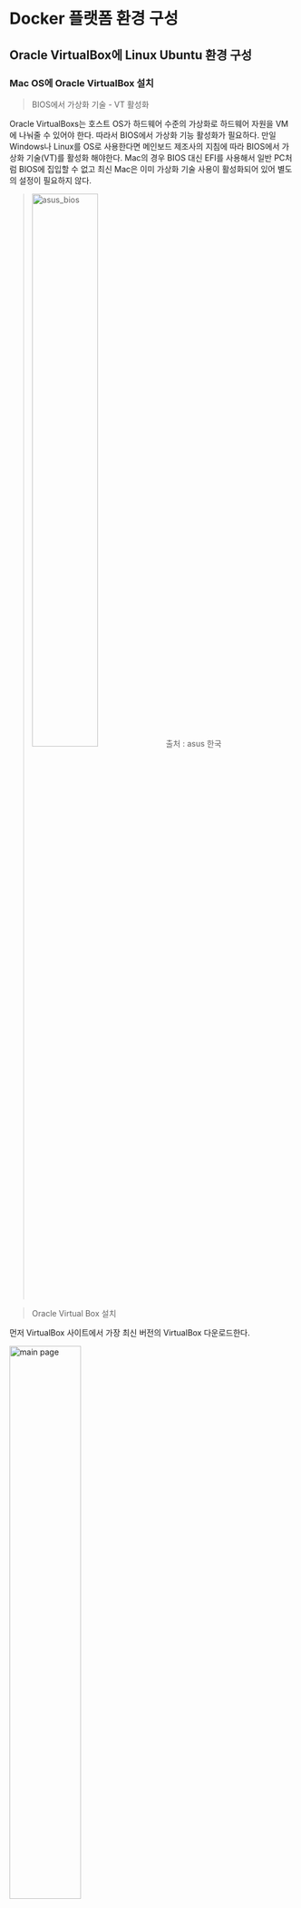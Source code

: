 # Docker 플랫폼 환경 구성
## Oracle VirtualBox에 Linux Ubuntu 환경 구성
### Mac OS에 Oracle VirtualBox 설치
> BIOS에서 가상화 기술 - VT 활성화
    
Oracle VirtualBoxs는 호스트 OS가 하드웨어 수준의 가상화로 하드웨어 자원을 VM에 나눠줄 수 있어야 한다. 따라서 BIOS에서 가상화 기능 활성화가 필요하다. 만일 Windows나 Linux를 OS로 사용한다면 메인보드 제조사의 지침에 따라 BIOS에서 가상화 기술(VT)를 활성화 해야한다. Mac의 경우 BIOS 대신 EFI를 사용해서 일반 PC처럼 BIOS에 집입할 수 없고 최신 Mac은 이미 가상화 기술 사용이 활성화되어 있어 별도의 설정이 필요하지 않다.
> <img src="/images/asus_bios.jpeg" width="50%" height="50%" title="asus_bios" alt="asus_bios">
> 출처 : asus 한국
   
> Oracle Virtual Box 설치

먼저 VirtualBox 사이트에서 가장 최신 버전의 VirtualBox 다운로드한다.    

<img src="/images/virtualbox_main_site.png" width="50%" height="50%" title="VirtualBox main page" alt="main page"></img>    
공식 사이트에 접속하면 최신 버전의 VirtualBox 다운로드 버튼이 보인다.

<img src="/images/virtualbox_site.png" width="50%" height="50%" title="VirtualBox download page" alt="download page"></img>     
다운로드 링크를 따라가면 VirtualBox를 설치할 플랫폼에 맞는 패키지를 다운로드 한다. Intel Macbook에 설치할 예정이므로 macOS/Intel hosts를 설치한다.
만일 Apple Silicon 계열 CPU를 사용하는 Mac에서 VirtualBox를 설치하고 싶다면 이전 빌드 버전에서 Developer preview for macOS / ARM64 (M1/M2) hosts를 사용할 수는 있으나 VirtualBox는 ARM 아키텍처 기반 CPU를 지원하지 않아 권장하는 방법은 아니다. 만일 Apple Silicon를 사용하는 Mac에서 VM을 사용을 희망한다면 VMware Fusion을 사용하는 것을 사용하는 것을 권장한다.

패키지를 다운로드 받았으면 이후에는 패키지를 실행시켜 설치를 수행한다.

### Ubuntu 설치 및 환경 구성

Ubuntu 머신을 생성하기 위해서 Ubuntu ISO 파일을 다운로드 한다. 원하는 버전을 선택해서 다운로드해도 되지만 LTS 버전을 사용하기를 권장한다.   
[Ubuntu 22.04 LTS - Jammy Jellyfish](https://releases.ubuntu.com/jammy/)    
<img src="/images/ubuntu_download_page.png" width="50%" height="50%" title="Ubuntu download page" alt="download page"></img>  

VirtualBox를 실행하여 새로 만들기로 VM을 생성한다.

<img src="/images/VM_create_1.png" width="50%" height="50%" title="VM_create_1" alt="VM_create_1"></img>   

먼저 VM의 이름과 OS를 선택한다. VM의 이름에 특정 OS의 이름이 포함되면 자동으로 OS가 선택된다. 다음으로 VM이 사용할 디렉토리를 설정해야하는데 이때 PC에 2개 이상 디스크가 설치되어 있다면 가급적 OS와 간섭을 피하기 위해 OS가 설치되어 있지 않은 디스크의 디렉토리를 선택하는 것을 권장한다. 여기서 사용할 OS의 ISO 이미지를 넣고 자동으로 설치되도록 할 수 있지만 VM에 Ubuntu를 설치할 때 디스크의 파티션을 나눌 예정이므로 선택하지 않았다.    

다음으로 VM의 기본적인 하드웨어 성능 설정이 필요하다. Docker를 사용할 때 실행하는 애플리케이션에 따라 시스템 리소스 사용량이 많을 수 있어 어느정도 여유를 두고 설정했다.    
<img src="/images/VM_create_2.png" width="50%" height="50%" title="VM_create_2" alt="VM_create_2"></img>   
<img src="/images/VM_create_3.png" width="50%" height="50%" title="VM_create_3" alt="VM_create_3"></img>   
<img src="/images/VM_create_4.png" width="50%" height="50%" title="VM_create_4" alt="VM_create_4"></img>   
> CPU : 4 cores, RAM : 8GB, DISK : 100 GB

머신을 생성한 다음에는 머신을 실행하기 전 설정이 필요하다. Ubuntu ISO 이미지를 넣고 설치가 필요하므로 [디스플레이 설정] 그림과 같이 광 디스크가 가장 먼저 부팅되고 하드디스크가 그 다음에 부팅이 되도록 순서를 조정한다. 프로세스에서 [프로세스 설정] 그림과 같이 PAE/NX 활성화를 해야하며 그 이유는 CPU의 물리적 주소 확장 기능을 VM에서도 사용하기 위해서다. 디스플레이 설정에서 별도로 수행할 작업은 없지만 VM 실행시 화면이 보이지 않을 경우에는 그래픽 컨트롤러를 VBoxVGA로 변경해야한다.  
<img src="/images/VM_config_1.png" width="50%" height="50%" title="VM_config_1" alt="VM_config_1"></img>    
<img src="/images/VM_config_2.png" width="50%" height="50%" title="VM_config_2" alt="VM_config_2"></img>    

저장소에서 IDE는 광 디스크가 연결되어 있어 Ubuntu 설치를 위한 ISO 이미지를 삽입한다. SATA에는 VM의 하드디스크가 연결되어 있는데 Docker가 사용할 별도의 디스크를 추가하고 연결한다.
 
<img src="/images/VM_Storage_config_1.png" width="50%" height="50%" title="VM_storage_1" alt="VM_storage_1"></img>      
<img src="/images/VM_Storage_config_2.png" width="50%" height="50%" title="VM_storage_2" alt="VM_storage_2"></img>      
<img src="/images/VM_Storage_config_3.png" width="50%" height="50%" title="VM_storage_3" alt="VM_storage_3"></img>      

네트워크 설정에서 어댑터 1은 이미 NAT로 설정되어 있다. 이유는 VirtualBox를 설치하면 VirtualBox 호스트 이더넷 어댑터가 생성되기 때문이다. 이 어댑터는 게이트웨이 역할을 수행하고 SSH 접속 주소로 사용할 수 있다. 어댑터 2를 호스트 전용 네트워크로 설정한다. 이 어댑터를 추가하면 VirtualBox에 생성된 VM들이 내부 네트워크를 사용해서 다른 VM에 호스트 이름으로 접속이 가능해진다.
> 원래 호스트 전용 어댑터가 있었으나 지원 종료 예정이므로 비슷한 기능을 수행하는 호스트 전용 네트워크를 사용해야 한다.

<img src="/images/VM_Network_config.png" width="50%" height="50%" title="VM_network" alt="VM_network"></img>    

설정이 끝났으면 VM을 실행하여 Ubuntu 설치를 진행한다. 먼저 VM을 실행하면 광 디스크에 넣은 ISO 이미지가 실행되며 Ubuntu 설치화면이 출력된다. Ubuntu 사용 언어는 영어를 사용하는 것을 권장한다. 한글로 사용하면 디렉토리의 이름이 한글로 설정되어서 추후 스크립트 실행에 오류가 발생할 수 있다.   

<img src="/images/Ubuntu_Install_1.png" width="50%" height="50%" title="ubuntu_install_1" alt="Ubuntu_install_1"></img>   
<img src="/images/Ubuntu_Install_3.png" width="50%" height="50%" title="ubuntu_install_3" alt="Ubuntu_install_3"></img>    
<img src="/images/Ubuntu_Install_4.png" width="50%" height="50%" title="ubuntu_install_4" alt="Ubuntu_install_4"></img>     

'Installation type' 단계에서 보통 디스크를 모두 비우고 설치를 수행하지만 파티션을 따로 설정하려면 something else를 선택하여 진행한다. 파티션은 다음과 아래와 같이 나누었다.
|파티션|용량|형식|마운트|
|-|-|-|-|
|/dev/sda1|70000MB|XFS|/|
|/dev/sda1|8192MB|swap|-|
|/dev/sda3|15000MB|Ext4|/DATA|
|/dev/sda4|남은 용량|Ext4|/BACKUP|
|/dev/sdb1|남은 용량|XFS|/var/lib/docker|

<img src="/images/Ubuntu_Install_5.png" width="50%" height="50%" title="ubuntu_install_5" alt="Ubuntu_install_5"></img>     

파티션을 나누었으면 설치를 진행하고 계정을 생성한다.

<img src="/images/Ubuntu_Install_6.png" width="50%" height="50%" title="ubuntu_install_6" alt="Ubuntu_install_6"></img>     

### Ubuntu Linux 환경 구성
호스트 OS에서 VM으로 SSH 접속이 가능하도록 수동으로 고정 IP를 설정한다.
|속성|값|
|-|-|
|IP|192.168.56.101|
|subnet|255.255.255.0|
|gateway|192.168.0.2|
|dns|8.8.8.8|

네트워크 테스트를 위해 net-tools 패키지를 설치하고 ping 테스트를 실행 및 SSH 접속 테스
- openssh-server, vim, net-tools 설치
    
    ```bash
    sudo apt-get install openssh-server vim net-tools -y
    ```
    
- 네트워크 테스트
    
    ```bash
    ping -c 2 <local pc ip>
    pint -c 2 8.8.8.8
    ```
    
    - Windows 사용시 8.8.8.8로 ping 테스트가 되지 않는 경우 방화벽을 해제할 필요가 있다.
        - Mac은 불필요
- ssh 설정
    - mac은 터미널을 사용해서 바로 ssh 접속이 가능하다.
        
        ```bash
        ssh jongeun@192.168.56.101
        ```
        
        - ubuntu는 패스워드 접속이 불가능하므로 ssh 키를 생성하여 공개키를 로컬로 전달해야한다.
        - /etc/ssh/sshd_config에서 임시로 패스워드 접속이 가능하도록 PASSWORDAUTHENTICATION yes 활성화 후 ssh 접속하여 공개키를 로컬로 복사한다.

### Docker 엔진 설치와 구성
리눅스에 Docker 엔진 설치는 아래 Docker docs의 설치 지침에 따라서 설치를 진행했다.  
[Install Docker Engine on Ubuntu](https://docs.docker.com/engine/install/ubuntu/#install-using-the-repository)

1. Docker 설치에 필요한 도구 설치
    
    ```bash
    sudo apt-get install -y \
    apt-transport-https \
    ca-certificates \
    curl \
    gnupg-agent \
    software-properties-common
    ```

|패키지|패키지 설명|    
|-|-|
|apt-transport-https|https 링크에서 파일을 전달 받을 수 있도록 하는 패키지|
|ca-certificates|https를 위한 인증서를 사용할 수 있는 패키지|
|curl|api 통신에 사용하는 패키지|
|gnupg-agent|docker가 사용할 gnu 패키지 가드|
|software-properties-common|docker 레포지토리에서 등록, 다운로드 등의 관리 기능 제공|
2. Docker 레포지토리 등록
    
    ```bash
    sudo install -m 0755 -d /etc/apt/keyrings
    curl -fsSL https://download.docker.com/linux/ubuntu/gpg | sudo gpg --dearmor -o /etc/apt/keyrings/docker.gpg
    sudo chmod a+r /etc/apt/keyrings/docker.gpg
    
    echo \
      "deb [arch=$(dpkg --print-architecture) signed-by=/etc/apt/keyrings/docker.gpg] https://download.docker.com/linux/ubuntu \
      $(. /etc/os-release && echo "$VERSION_CODENAME") stable" | \
      sudo tee /etc/apt/sources.list.d/docker.list > /dev/null
    sudo apt-get update
    ```
    
    - Docker의 경우 EE(Enterprise)버전과 CE(Comunity) 버전으로 나뉜다.
    - CE 버전은 Edge 버전과 Stable 버전으로 나뉜다.
        - Edge는 베타 버전
        - Stable은 안정화된 버전
3. Docker 설치
    1. apt에 있는 docker 버전 검증
        
        ```bash
        sudo apt-cache policy docker-ce
        docker-ce:
          Installed: (none)
          Candidate: 5:24.0.7-1~ubuntu.22.04~jammy
          Version table:
             5:24.0.7-1~ubuntu.22.04~jammy 500
                500 https://download.docker.com/linux/ubuntu jammy/stable amd64 Packages
        ```
        
        - 현재 최신 버전이 Candidate에서 확인할 수 있는 24.0.7이다.
    2. Docker 설치
        
        ```bash
        sudo apt-get install docker-ce docker-ce-cli containerd.io docker-buildx-plugin docker-compose-plugin
        ```
        
4. 로그인된 사용자가 Docker를 사용할 수 있도록 docker 그룹에 사용자 추가
    
    ```bash
    sudo usermod -aG docker jongeun
    sudo systemctl daemon-reload
    sudo systemctl enable docker
    sudo systemctl restart docker
    sudo reboot
    ```

### 간단한 컨테이너 서비스 구현
- Docker Hub 사용할 때 제약 사항
    - 익명의 사용자의 경우 6시간동안 100개의 이미지만 다운로드 가능
    - 무료 사용자의 경우 6시간동안 200개의 이미지만 다운로드 가능
    - 회사 사무실에서 사용 중일 때 하나의 라우터 혹은 허브를 사용할 경우 IP에도 제한된다.
- Docker Hub에서 이미지 고르는 요령
    - Docker Hub에서 원하는 이미지를 검색
    - 필터링을 통해서 적합한 이미지를 선택
    - 되도록이면 slim, alpine 태그가 붙은 경량 이미지를 사용

### Centos7

- docker로 centos:7 이미지 pull
    
    ```bash
    docker pull centos:7
    7: Pulling from library/centos
    2d473b07cdd5: Pull complete
    Digest: sha256:be65f488b7764ad3638f236b7b515b3678369a5124c47b8d32916d6487418ea4
    Status: Downloaded newer image for centos:7
    docker.io/library/centos:7
    
    docker images
    REPOSITORY   TAG       IMAGE ID       CREATED       SIZE
    centos       7         eeb6ee3f44bd   2 years ago   204MB
    ```
    
    - Centos7은 레이어 하나로 되어 있다.

### Ubuntu 16.04

- docker로 ubuntu:16.04 이미지 pull
    
    ```bash
    docker pull ubuntu:16.04
    16.04: Pulling from library/ubuntu
    58690f9b18fc: Pull complete
    b51569e7c507: Pull complete
    da8ef40b9eca: Pull complete
    fb15d46c38dc: Pull complete
    Digest: sha256:1f1a2d56de1d604801a9671f501190704c25d604a416f59e03c04f5c6ffee0d6
    Status: Downloaded newer image for ubuntu:16.04
    docker.io/library/ubuntu:16.04
    
    docker images
    REPOSITORY   TAG       IMAGE ID       CREATED       SIZE
    ubuntu       16.04     b6f507652425   2 years ago   135MB
    ```
    
    - Centos7과 달리 ubuntu:16.04는 4개의 레이어로 되어 있다.

### 컨테이너 실행

- docker run
    
    ```bash
    docker run -it --name=sys-container-1 centos:7 echo 'welcome fastcampus!'
    welcome fastcampus!
    ```
    
- docker ps -a
    
    ```bash
    docker ps -a
    CONTAINER ID   IMAGE      COMMAND                  CREATED          STATUS                      PORTS     NAMES
    9f7224c95c7d   centos:7   "echo 'welcome fastc…"   23 seconds ago   Exited (0) 22 seconds ago             sys-container-1
    ```
    
    - docker 컨테이너에 echo 다음에 별도의 실행 명령을 내리지 않아 echo 명령 후 자동으로 종료
- docker rm
    
    ```bash
    docker rm sys-container-1
    ```
    
    - 컨테이너 삭제
- docker exec
    
    ```bash
    docker exec sys-container-1
    ```
    
    - 실행 중인 컨테이너에 다시 명령을 내리고 싶을 때 사용
    - 중지 된 컨테이너에서는 동작하지 않는다.
- docker start
    
    ```bash
    docker start sys-container-1
    ```
    
    - 중지된 컨테이너를 다시 실행
- ctrl+p+q
    - 실행 중인 컨테이너를 중지시키지 않고 빠져나올 때 사용

### Nginx

- nginx 이미지 pull
    
    ```bash
    docker pull nginx:1.25.3-alpine
    ```
    
- nginx 이미지 실행
    
    ```bash
    docker run -d -p 8001:80 --name=webserver1 nginx:1.25.3-alpine
    ```
    
    - nginx는 80번 포트를 사용하므로 80번포트로 매핑해준다.
- 새로운 index.html을 nginx 컨테이너에 전달
    
    ```bash
    docker cp index.html webserver1:/usr/share/nginx/html/index.html
    ```
    
    - docker cp를 사용해서 파일을 컨테이너로 복사

### 이미지 빌드

- Dockerfile 작성
    
    ```docker
    FROM nginx:1.25.0-alpine
    COPY index_html_sample2.html /usr/share/nginx/html/index.html
    COPY docker_logo.png /usr/share/nginx/html/docker_logo.png
    EXPOSE 80
    CMD ["nginx", "-g", "daemon off;"]
    ```
    
- 이미지 빌드
    
    ```bash
    docker build -t myweb:v1.0 .
    ```
    
    - docker build할 때는 Dockerfile과 소스, 데이터가 같은 디렉토리에 있어야 한다.
- 이미지 테스트
    
    ```bash
    docker run -d --name=webserver2 -p 8002:80 myweb:v1.0
    ```
    
    - 이미지를 실행하여 테스트한다.

### MySQL

- MySQL 이미지 pull
    
    ```bash
    docker pull mysql:5.7-debian
    ```
    
- MySQL 컨테이너 실행
    
    ```bash
    docker run -it -e MYSQL_ROOT_PASSWORD=pass123# mysql:5.7-debian /bin/bash
    ```
    
- MySQL 서비스 실행 및 접속
    
    ```bash
    /etc/init.d/mysql start
    mysql -uroot -p
    ```
    

### MariaDB

- MariaDB와 MySQL을 워크밴치 연동 - 컨테이너도 동일하게 연동 가능
- MariaDB 컨테이너 실행 - 이미지를 자동으로 pull
    
    ```bash
    docker run --name mariabd -e MYSQL_ROOT_PASSWORD=mkevin -d \
    > -e MARIADB_DATABASE=item -p 3506:3506 mariadb:10.2
    ```
    
- MySQL 워크벤치 설정
    
    <img src="/images/MySQL_workbench.png" width="50%" height="50%" title="MySQL_workbench" alt="MySQL_workbench"></img>     
    
- docker 컨테이너에서 동작 중인 mariadb와 연동

### Docker GUI 관리도구
### Portainer

- 웹 GUI 기반 docker 컨테이너 관리 도구
- Portainer CE 버전은 docker, kubernete 및 ACI 환경을 관리하는데 사용할 수 있는 컨테이너화된 애플리케이션을 위한 경량 서비스 제공 플랫폼
- ‘Smart’ GUI 및 광범위한 API를 통해 docker에서 사용되는 대부분의 리소스를 관리

### Potainer 컨테이너 생성

```bash
docker pull portainer/portainer-ce
docker volume create portainer_data
docker run -d -p 9000:9000 \
-v /var/run/docker.sock:/var/run/docker.sock \
-v portainer_data:/data \
--restart=always \
portainer/portainer-ce
```

- Portainer를 사용하기 위해 portainer가 사용할 볼륨을 생성하고 공유 설정 해야한다.
- 공유 설정에서 runc를 통해 커널 기술을 공유하고 컨테이너를 관리하므로 runc의 런타임 소켓을 공유해야 한다. - Docker가 가진 정보를 띄우기 위해
- Portiainer가 오류가 생겼을 때 자동으로 재시작하도록 설정
- 9000포트로 접속하여 실행 확인
    
    <img src="/images/Portainer.png" width="50%" height="50%" title="Portainer" alt="Portainer"></img>     
    

### Portainer APP Template으로 특정 컨테이너 배포

- 브라우저 콘솔 환경에서 이미지를 선택하고 명령어 없이 콘솔 환경에서 컨테이너 배포 가능
- nginx
    - app templates에서 nginx 선택
    - deploy
        
        <img src="/images/Potainer_nginx.png" width="50%" height="50%" title="Portainer_nginx" alt="Portainer_nginx"></img>     